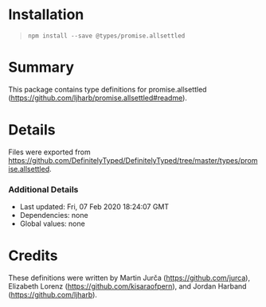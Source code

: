 # Installation
> `npm install --save @types/promise.allsettled`

# Summary
This package contains type definitions for promise.allsettled (https://github.com/ljharb/promise.allsettled#readme).

# Details
Files were exported from https://github.com/DefinitelyTyped/DefinitelyTyped/tree/master/types/promise.allsettled.

### Additional Details
 * Last updated: Fri, 07 Feb 2020 18:24:07 GMT
 * Dependencies: none
 * Global values: none

# Credits
These definitions were written by Martin Jurča (https://github.com/jurca), Elizabeth Lorenz (https://github.com/kisaraofpern), and Jordan Harband (https://github.com/ljharb).
